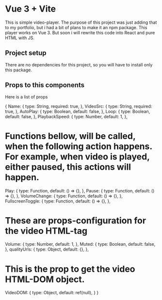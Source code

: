 # Vue 3 + Vite

This is simple video-player. The purpose of this project was just adding that to my portfolio, but i had a bit of plans to make it an npm package. This player works on Vue 3. But soon i will rewrite this code into React and pure HTML with JS.

## Project setup

There are no dependencies for this project, so you will have to install only this package.

## Props to this components

Here is a list of props

{
  Name: {
    type: String,
    required: true,
  },
  VideoSrc: {
    type: String,
    required: true,
  },
  AutoPlay: {
    type: Boolean,
    default: false,
  },
  Loop: {
    type: Boolean,
    default: false,
  },
  PlaybackSpeed: {
    type: Number,
    default: 1,
  },

# Functions bellow, will be called, when the following action happens. For example, when video is played, either paused, this actions will happen.

  Play: {
    type: Function,
    default: () => {},
  },
  Pause: {
    type: Function,
    default: () => {},
  },
  VolumeChange: {
    type: Function,
    default: () => {},
  },
  FullscreenToggle: {
    type: Function,
    default: () => {},
  },

# These are props-configuration for the video HTML-tag

  Volume: {
    type: Number,
    default: 1,
  },
  Muted: {
    type: Boolean,
    default: false,
  },
  qualityUrls: {
    type: Object,
    default: {},
  },

# This is the prop to get the video HTML-DOM object.

  VideoDOM: {
    type: Object,
    default: ref(null),
  }
}